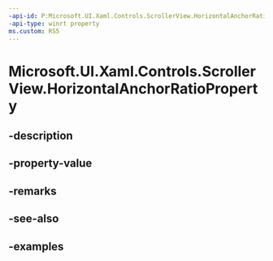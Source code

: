 ```yaml
---
-api-id: P:Microsoft.UI.Xaml.Controls.ScrollerView.HorizontalAnchorRatioProperty
-api-type: winrt property
ms.custom: RS5
---
```


<!-- Property syntax.
public DependencyProperty HorizontalAnchorRatioProperty { get; }
-->

# Microsoft.UI.Xaml.Controls.ScrollerView.HorizontalAnchorRatioProperty

## -description

## -property-value

## -remarks

## -see-also

## -examples

